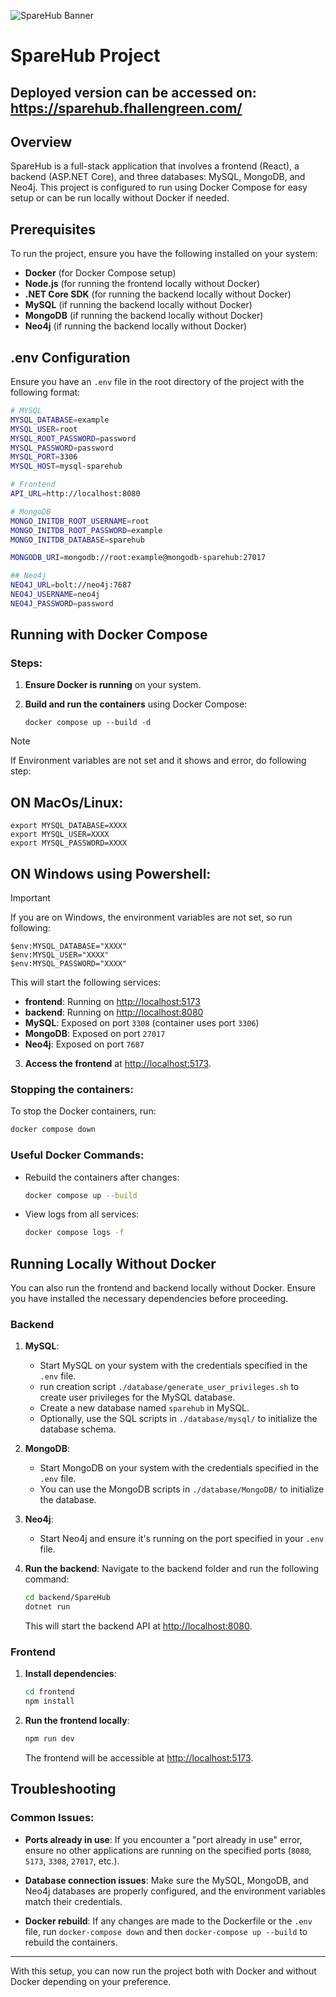 ![SpareHub Banner](https://i.imgur.com/8xpieD7.png)

# SpareHub Project

## Deployed version can be accessed on: https://sparehub.fhallengreen.com/

## Overview

SpareHub is a full-stack application that involves a frontend (React), a backend (ASP.NET Core), and three databases: MySQL, MongoDB, and Neo4j. This project is configured to run using Docker Compose for easy setup or can be run locally without Docker if needed.

## Prerequisites

To run the project, ensure you have the following installed on your system:

- **Docker** (for Docker Compose setup)
- **Node.js** (for running the frontend locally without Docker)
- **.NET Core SDK** (for running the backend locally without Docker)
- **MySQL** (if running the backend locally without Docker)
- **MongoDB** (if running the backend locally without Docker)
- **Neo4j** (if running the backend locally without Docker)

## .env Configuration

Ensure you have an `.env` file in the root directory of the project with the following format:

```bash
# MYSQL
MYSQL_DATABASE=example
MYSQL_USER=root
MYSQL_ROOT_PASSWORD=password
MYSQL_PASSWORD=password
MYSQL_PORT=3306
MYSQL_HOST=mysql-sparehub

# Frontend
API_URL=http://localhost:8080

# MongoDB
MONGO_INITDB_ROOT_USERNAME=root
MONGO_INITDB_ROOT_PASSWORD=example
MONGO_INITDB_DATABASE=sparehub

MONGODB_URI=mongodb://root:example@mongodb-sparehub:27017

## Neo4j
NEO4J_URL=bolt://neo4j:7687
NEO4J_USERNAME=neo4j
NEO4J_PASSWORD=password
```

## Running with Docker Compose

### Steps:

1. **Ensure Docker is running** on your system.

2. **Build and run the containers** using Docker Compose:

   ```
   docker compose up --build -d
   ```

> [!NOTE]  
> If Environment variables are not set and it shows and error, do following step:

## ON MacOs/Linux:

```
export MYSQL_DATABASE=XXXX
export MYSQL_USER=XXXX
export MYSQL_PASSWORD=XXXX
```

## ON Windows using Powershell:

> [!IMPORTANT]  
> If you are on Windows, the environment variables are not set, so run following:

```
$env:MYSQL_DATABASE="XXXX"
$env:MYSQL_USER="XXXX"
$env:MYSQL_PASSWORD="XXXX"
```

This will start the following services:

- **frontend**: Running on [http://localhost:5173](http://localhost:5173)
- **backend**: Running on [http://localhost:8080](http://localhost:8080)
- **MySQL**: Exposed on port `3308` (container uses port `3306`)
- **MongoDB**: Exposed on port `27017`
- **Neo4j**: Exposed on port `7687`

3. **Access the frontend** at [http://localhost:5173](http://localhost:5173).

### Stopping the containers:

To stop the Docker containers, run:

```bash
docker compose down
```

### Useful Docker Commands:

- Rebuild the containers after changes:

  ```bash
  docker compose up --build
  ```

- View logs from all services:

  ```bash
  docker compose logs -f
  ```

## Running Locally Without Docker

You can also run the frontend and backend locally without Docker. Ensure you have installed the necessary dependencies before proceeding.

### Backend

1. **MySQL**:

   - Start MySQL on your system with the credentials specified in the `.env` file.
   - run creation script `./database/generate_user_privileges.sh` to create user privileges for the MySQL database.
   - Create a new database named `sparehub` in MySQL.
   - Optionally, use the SQL scripts in `./database/mysql/` to initialize the database schema.

2. **MongoDB**:

   - Start MongoDB on your system with the credentials specified in the `.env` file.
   - You can use the MongoDB scripts in `./database/MongoDB/` to initialize the database.

3. **Neo4j**:

   - Start Neo4j and ensure it's running on the port specified in your `.env` file.

4. **Run the backend**:
   Navigate to the backend folder and run the following command:

   ```bash
   cd backend/SpareHub
   dotnet run
   ```

   This will start the backend API at [http://localhost:8080](http://localhost:8080).

### Frontend

1. **Install dependencies**:

   ```bash
   cd frontend
   npm install
   ```

2. **Run the frontend locally**:

   ```bash
   npm run dev
   ```

   The frontend will be accessible at [http://localhost:5173](http://localhost:5173).

## Troubleshooting

### Common Issues:

- **Ports already in use**: If you encounter a "port already in use" error, ensure no other applications are running on the specified ports (`8080`, `5173`, `3308`, `27017`, etc.).

- **Database connection issues**: Make sure the MySQL, MongoDB, and Neo4j databases are properly configured, and the environment variables match their credentials.

- **Docker rebuild**: If any changes are made to the Dockerfile or the `.env` file, run `docker-compose down` and then `docker-compose up --build` to rebuild the containers.

---

With this setup, you can now run the project both with Docker and without Docker depending on your preference.
